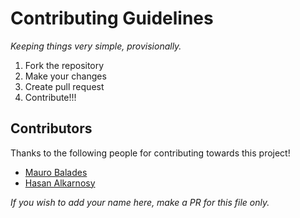 # Contributing Guidelines

*Keeping things very simple, provisionally.*

1. Fork the repository
2. Make your changes
3. Create pull request
4. Contribute!!!

## Contributors

Thanks to the following people for contributing towards this project!

- [Mauro Balades](https://github.com/mauro-balades)
- [Hasan Alkarnosy](https://github.com/Gruce)

*If you wish to add your name here, make a PR for this file only.*
